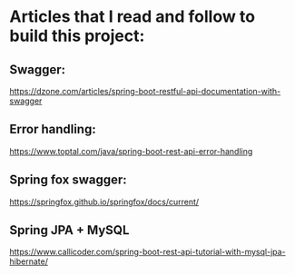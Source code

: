 # Articles that I read and follow to build this project:

## Swagger:
https://dzone.com/articles/spring-boot-restful-api-documentation-with-swagger

## Error handling:
https://www.toptal.com/java/spring-boot-rest-api-error-handling

## Spring fox swagger:
https://springfox.github.io/springfox/docs/current/

## Spring JPA + MySQL
https://www.callicoder.com/spring-boot-rest-api-tutorial-with-mysql-jpa-hibernate/